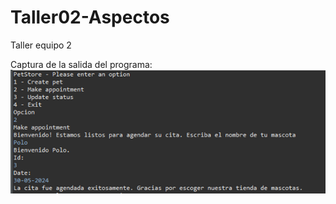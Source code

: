 # Taller02-Aspectos
Taller equipo 2

Captura de la salida del programa:
![Imagen](img/CapturaTaller02.png)
